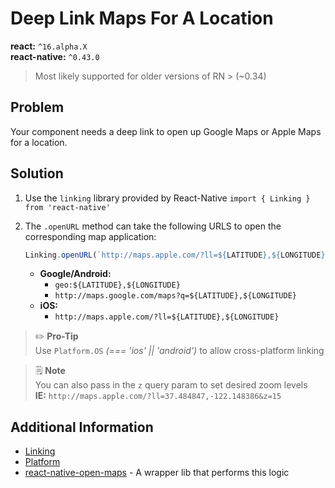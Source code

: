 # Deep Link Maps For A Location
**react:** `^16.alpha.X` <br>
**react-native:** `^0.43.0`

> Most likely supported for older versions of RN > (~0.34)

## Problem
Your component needs a deep link to open up Google Maps or Apple Maps for a location.

## Solution
1. Use the `linking` library provided by React-Native
`import { Linking } from 'react-native'`
2. The `.openURL` method can take the following URLS to open the corresponding map application:
    ```jsx
   Linking.openURL(`http://maps.apple.com/?ll=${LATITUDE},${LONGITUDE}`)
   ```
   
    - **Google/Android:**    
       - `geo:${LATITUDE},${LONGITUDE}`    
       - `http://maps.google.com/maps?q=${LATITUDE},${LONGITUDE}`
    - **iOS:**    
       - `http://maps.apple.com/?ll=${LATITUDE},${LONGITUDE}`

> ✏️ **Pro-Tip**    
> Use `Platform.OS` *(=== 'ios' || 'android')* to allow cross-platform linking

> 🗒 **Note**    
> You can also pass in the `z` query param to set desired zoom levels    
> **IE:** `http://maps.apple.com/?ll=37.484847,-122.148386&z=15`

## Additional Information
- [Linking](https://facebook.github.io/react-native/docs/linking.html)
- [Platform](https://facebook.github.io/react-native/docs/platform-specific-code.html)
- [react-native-open-maps](https://github.com/brh55/react-native-open-maps) - A wrapper lib that performs this logic
